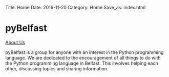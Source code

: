 Title: Home
Date: 2016-11-20
Category: Home
Save_as: index.html

# pyBelfast #

[About Us]({filename}pages/about.md)

pyBelfast is a group for anyone with an interest in the Python programming language. We are dedicated to the encouragement of all things to do with the Python programming language in Belfast. This involves helping each other, discussing topics and sharing information.
